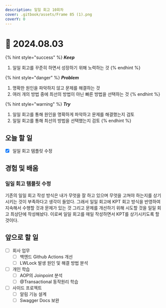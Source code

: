 ```yaml
---
description: 일일 회고 10회차
cover: .gitbook/assets/Frame 85 (1).png
coverY: 0
---
```


# 🙂 2024.08.03

{% hint style="success" %}
_**Keep**_

1. 일일 회고를 꾸준히 하면서 성장하기 위해 노력하는 것
{% endhint %}

{% hint style="danger" %}
_**Problem**_

1. 명확한 원인을 파악하지 않고 문제를 해결하는 것
2. 여러 개의 방법 중에 최선의 방법이 아닌 빠른 방법을 선택하는 것
{% endhint %}

{% hint style="warning" %}
_**Try**_

1. 일일 회고를 통해 원인을 명확하게 파악하고 문제를 해결했는지 검토
2. 일일 회고를 통해 최선의 방법을 선택했는지 검토
{% endhint %}

## 오늘 할 일

* [x] 일일 회고 템플릿 수정

## 경험 및 배움

### 일일 회고 템플릿 수정

기존의 일일 회고 작성 방식은 내가 무엇을 잘 하고 있으며 무엇을 고쳐야 하는지를 상기시키는 것이 부족하다고 생각이 들었다. 그래서 일일 회고에 KPT 회고 방식을 반영하여 지속해서 수행할 것과 문제가 있는 것 그리고 문제를 개선하기 위해 시도할 것을 일일 회고 최상단에 작성해놨다. 이로써 일일 회고를 매일 작성하면서 KPT를 상기시키도록 할 것이다.

## 앞으로 할 일

* [ ] 회사 업무
  * [ ] 백엔드 Github Actions 개선
  * [ ] LWLock 발생 원인 및 해결 방법 분석
* [ ] 개인 학습
  * [ ] AOP의 Joinpoint 분석
  * [ ] @Transactional 동작원리 학습
* [ ] 사이드 프로젝트
  * [ ] 알림 기능 설계
  * [ ] Swagger Docs 보완
